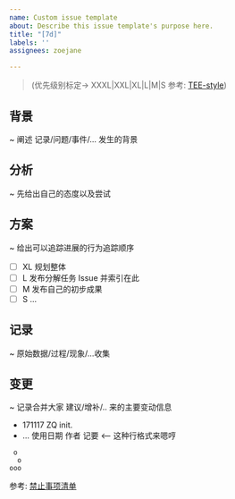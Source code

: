 ```yaml
---
name: Custom issue template
about: Describe this issue template's purpose here.
title: "[7d]"
labels: ''
assignees: zoejane

---
```


> (优先级别标定-> XXXL|XXL|XL|L|M|S 参考: [TEE-style](https://github.com/DebugUself/du4proto/wiki/RlShortNames#%E4%BC%98%E5%85%88%E7%BA%A7))

## 背景
~ 阐述 记录/问题/事件/... 发生的背景

## 分析
~ 先给出自己的态度以及尝试

## 方案
~ 给出可以追踪进展的行为追踪顺序

- [ ] XL 规划整体
- [ ] L 发布分解任务 Issue 并索引在此
- [ ] M 发布自己的初步成果
- [ ] S ...

## 记录
~ 原始数据/过程/现象/...收集


## 变更
~ 记录合并大家 建议/增补/.. 来的主要变动信息

- 171117 ZQ init.
- ... 使用日期 作者 记要 <-- 这种行格式来嗯哼


```
 o
  o
ooo
```
参考: [禁止事项清单](https://github.com/DebugUself/du4proto/wiki/HbNotDoIt)

